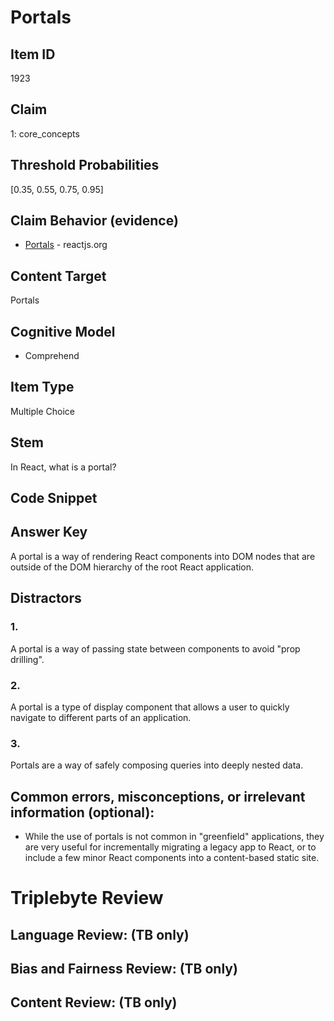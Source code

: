 # Portals

## Item ID
1923

## Claim
1: core_concepts

## Threshold Probabilities
[0.35, 0.55, 0.75, 0.95]

## Claim Behavior (evidence)
- [Portals](https://reactjs.org/docs/portals.html) - reactjs.org

## Content Target
Portals

## Cognitive Model
* Comprehend

## Item Type
Multiple Choice

## Stem
In React, what is a portal?

## Code Snippet

## Answer Key
A portal is a way of rendering React components into DOM nodes that are outside of the DOM hierarchy of the root React application.

## Distractors
### 1.
A portal is a way of passing state between components to avoid "prop drilling".

### 2.
A portal is a type of display component that allows a user to quickly navigate to different parts of an application.

### 3.
Portals are a way of safely composing queries into deeply nested data.


## Common errors, misconceptions, or irrelevant information (optional):

* While the use of portals is not common in "greenfield" applications, they are very useful for incrementally migrating a legacy app to React, or to include a few minor React components into a content-based static site.

# Triplebyte Review


## Language Review: (TB only)


## Bias and Fairness Review: (TB only)


## Content Review: (TB only)

